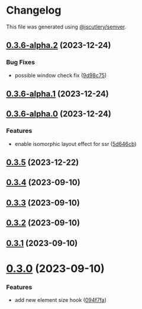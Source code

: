 # Changelog

This file was generated using [@jscutlery/semver](https://github.com/jscutlery/semver).

## [0.3.6-alpha.2](https://github.com/CodificationOrg/cutwater-react/compare/v0.3.6-alpha.1...v0.3.6-alpha.2) (2023-12-24)


### Bug Fixes

* possible window check fix ([9d98c75](https://github.com/CodificationOrg/cutwater-react/commit/9d98c7554efb98dc9f3338960578131078d4fd60))



## [0.3.6-alpha.1](https://github.com/CodificationOrg/cutwater-react/compare/v0.3.6-alpha.0...v0.3.6-alpha.1) (2023-12-24)



## [0.3.6-alpha.0](https://github.com/CodificationOrg/cutwater-react/compare/v0.3.5...v0.3.6-alpha.0) (2023-12-24)


### Features

* enable isomorphic layout effect for ssr ([5d646cb](https://github.com/CodificationOrg/cutwater-react/commit/5d646cb6868b10e0500b5ba51a2dae242f26f088))



## [0.3.5](https://github.com/CodificationOrg/cutwater-react/compare/v0.3.4...v0.3.5) (2023-12-22)



## [0.3.4](https://github.com/CodificationOrg/cutwater-react/compare/v0.3.3...v0.3.4) (2023-09-10)



## [0.3.3](https://github.com/CodificationOrg/cutwater-react/compare/v0.3.2...v0.3.3) (2023-09-10)



## [0.3.2](https://github.com/CodificationOrg/cutwater-react/compare/v0.3.1...v0.3.2) (2023-09-10)



## [0.3.1](https://github.com/CodificationOrg/cutwater-react/compare/v0.3.0...v0.3.1) (2023-09-10)



# [0.3.0](https://github.com/CodificationOrg/cutwater-react/compare/v0.2.6...v0.3.0) (2023-09-10)


### Features

* add new element size hook ([094f7fa](https://github.com/CodificationOrg/cutwater-react/commit/094f7fa9dfe9ee0a1a6c9146fcc63b4e585e1454))
